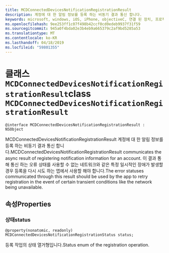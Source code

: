 ```yaml
---
title: MCDConnectedDevicesNotificationRegistrationResult
description: 계정에 대 한 알림 정보를 등록 하는 비동기 결과 통신 합니다.
keywords: microsoft, windows, iOS, iPhone, objectiveC, 연결 된 장치, 프로젝트 로마
ms.openlocfilehash: 9ee253ff1c07f498b42ccf0cd0edeb9937f31f59
ms.sourcegitcommit: 945a0f4bda02e3b4eb9a665379c2af9bd5285a53
ms.translationtype: MT
ms.contentlocale: ko-KR
ms.lasthandoff: 04/18/2019
ms.locfileid: "59801355"
---
```

# <a name="class-mcdconnecteddevicesnotificationregistrationresult"></a><span data-ttu-id="58e0d-104">클래스 `MCDConnectedDevicesNotificationRegistrationResult`</span><span class="sxs-lookup"><span data-stu-id="58e0d-104">class `MCDConnectedDevicesNotificationRegistrationResult`</span></span> 

```
@interface MCDConnectedDevicesNotificationRegistrationResult : NSObject
```  
<span data-ttu-id="58e0d-105">MCDConnectedDevicesNotificationRegistrationResult 계정에 대 한 알림 정보를 등록 하는 비동기 결과 통신 합니다.</span><span class="sxs-lookup"><span data-stu-id="58e0d-105">MCDConnectedDevicesNotificationRegistrationResult communicates the async result of registering notification information for an account.</span></span> <span data-ttu-id="58e0d-106">이 결과 통해 통신 하는 오류 상태를 사용할 수 없는 네트워크와 같은 특정 일시적인 장애가 발생할 경우 등록을 다시 시도 하는 앱에서 사용할 해야 합니다.</span><span class="sxs-lookup"><span data-stu-id="58e0d-106">The error statuses communicated through this result should be used by the app to retry registration in the event of certain transient conditions like the network being unavailable.</span></span>

## <a name="properties"></a><span data-ttu-id="58e0d-107">속성</span><span class="sxs-lookup"><span data-stu-id="58e0d-107">Properties</span></span>

### <a name="status"></a><span data-ttu-id="58e0d-108">상태</span><span class="sxs-lookup"><span data-stu-id="58e0d-108">status</span></span>

`@property(nonatomic, readonly) MCDConnectedDevicesNotificationRegistrationStatus status;`

<span data-ttu-id="58e0d-109">등록 작업의 상태 열거형입니다.</span><span class="sxs-lookup"><span data-stu-id="58e0d-109">Status enum of the registration operation.</span></span>
